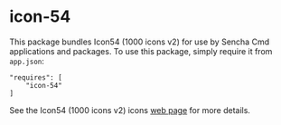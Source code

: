 # icon-54

This package bundles Icon54 (1000 icons v2) for use by Sencha Cmd applications and packages.
To use this package, simply require it from `app.json`:

    "requires": [
        "icon-54"
    ]

See the Icon54 (1000 icons v2) icons [web page](https://icon54.com/) for
more details.
